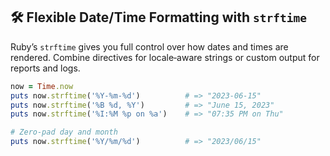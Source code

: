 ## 🛠️ Flexible Date/Time Formatting with `strftime`

Ruby’s `strftime` gives you full control over how dates and times are rendered. Combine directives for locale‑aware strings or custom output for reports and logs.

```ruby
now = Time.now
puts now.strftime('%Y-%m-%d')          # => "2023-06-15"
puts now.strftime('%B %d, %Y')         # => "June 15, 2023"
puts now.strftime('%I:%M %p on %a')    # => "07:35 PM on Thu"

# Zero‑pad day and month
puts now.strftime('%Y/%m/%d')          # => "2023/06/15"
```